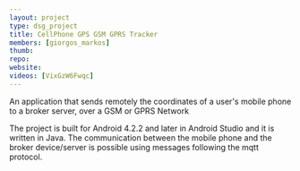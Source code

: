 ```yaml
---
layout: project
type: dsg_project
title: CellPhone GPS GSM GPRS Tracker
members: [giorgos_markos]
thumb:
repo:
website:
videos: [VixGzW6Fwqc]
---
```

An application that sends remotely the coordinates of a user's mobile phone to
a broker server, over a GSM or GPRS Network

The project is built for Android 4.2.2 and later in Android Studio and it is
written in Java. The communication between the mobile phone and the broker
device/server is possible using messages following the mqtt protocol.
